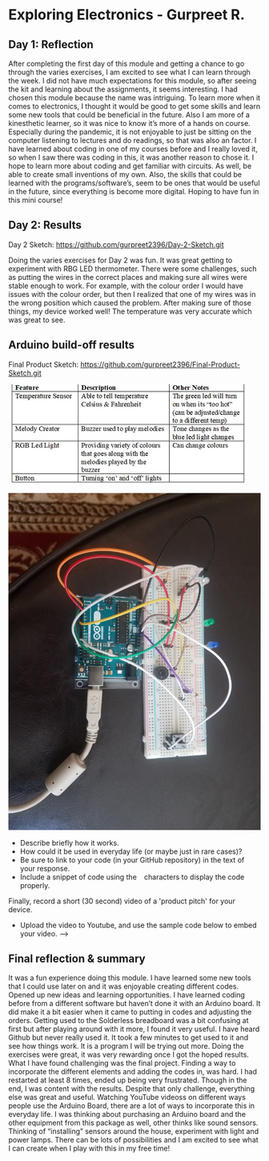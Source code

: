 # Exploring Electronics - Gurpreet R.

## Day 1: Reflection

After completing the first day of this module and getting a chance to go through the varies exercises, I am excited to see what I can learn through the week. I did not have much expectations for this module, so after seeing the kit and learning about the assignments, it seems interesting. I had chosen this module because the name was intriguing. To learn more when it comes to electronics, I thought it would be good to get some skills and learn some new tools that could be beneficial in the future. Also I am more of a kinesthetic learner, so it was nice to know it’s more of a hands on course. Especially during the pandemic, it is not enjoyable to just be sitting on the computer listening to lectures and do readings, so that was also an factor. I have learned about coding in one of my courses before and I really loved it, so when I saw there was coding in this, it was another reason to chose it. I hope to learn more about coding and get familiar with circuits. As well, be able to create small inventions of my own. Also, the skills that could be learned with the programs/software’s, seem to be ones that would be useful in the future, since everything is become more digital. Hoping to have fun in this mini course! 

## Day 2: Results
Day 2 Sketch: https://github.com/gurpreet2396/Day-2-Sketch.git

Doing the varies exercises for Day 2 was fun. It was great getting to experiment with RBG LED thermometer. There were some challenges, such as putting the wires in the correct places and making sure all wires were stable enough to work. For example, with the colour order I would have issues with the colour order, but then I realized that one of my wires was in the wrong position which caused the problem. After making sure of those things, my device worked well! The temperature was very accurate which was great to see.

## Arduino build-off results

Final Product Sketch: https://github.com/gurpreet2396/Final-Product-Sketch.git

![Table of Features](images/table.jpg "Table of Features!")


![Set-up of Ardunino Board](images/setup.jpg)
- Describe briefly how it works.
- How could it be used in everyday life (or maybe just in rare cases)? 
- Be sure to link to your code (in your GitHub repository) in the text of your response.
- Include a snippet of code using the ``` ``` characters to display the code properly. 

Finally, record a short (30 second) video of a 'product pitch' for your device. 
- Upload the video to Youtube, and use the sample code below to embed your video.
-->

## Final reflection & summary
  It was a fun experience doing this module. I have learned some new tools that I could use later on and it was enjoyable creating different codes. Opened up new ideas and learning opportunities. I have learned coding before from a different software but haven’t done it with an Arduino board. It did make it a bit easier when it came to putting in codes and adjusting the orders. Getting used to the Solderless breadboard was a bit confusing at first but after playing around with it more, I found it very useful. I have heard Github but never really used it. It took a few minutes to get used to it and see how things work. It is a program I will be trying out more. Doing the exercises were great, it was very rewarding once I got the hoped results. What I have found challenging was the final project. Finding a way to incorporate the different elements and adding the codes in, was hard. I had restarted at least 8 times, ended up being very frustrated. Though in the end, I was content with the results. Despite that only challenge, everything else was great and useful. Watching YouTube videoss on different ways people use the Arduino Board, there are a lot of ways to incorporate this in everyday life. I was thinking about purchasing an Arduino board and the other equipment from this package as well, other thinks like sound sensors. Thinking of “installing” sensors around the house, experiment with light and power lamps. There can be lots of possibilities and I am excited to see what I can create when I play with this in my free time!

